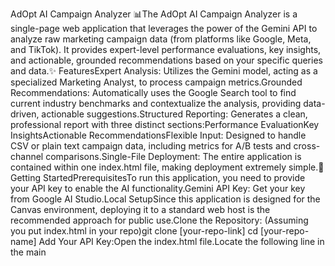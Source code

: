 AdOpt AI Campaign Analyzer 📊The AdOpt AI Campaign Analyzer is a single-page web application that leverages the power of the Gemini API to analyze raw marketing campaign data (from platforms like Google, Meta, and TikTok). It provides expert-level performance evaluations, key insights, and actionable, grounded recommendations based on your specific queries and data.✨ FeaturesExpert Analysis: Utilizes the Gemini model, acting as a specialized Marketing Analyst, to process campaign metrics.Grounded Recommendations: Automatically uses the Google Search tool to find current industry benchmarks and contextualize the analysis, providing data-driven, actionable suggestions.Structured Reporting: Generates a clean, professional report with three distinct sections:Performance EvaluationKey InsightsActionable RecommendationsFlexible Input: Designed to handle CSV or plain text campaign data, including metrics for A/B tests and cross-channel comparisons.Single-File Deployment: The entire application is contained within one index.html file, making deployment extremely simple.🚀 Getting StartedPrerequisitesTo run this application, you need to provide your API key to enable the AI functionality.Gemini API Key: Get your key from Google AI Studio.Local SetupSince this application is designed for the Canvas environment, deploying it to a standard web host is the recommended approach for public use.Clone the Repository: (Assuming you put index.html in your repo)git clone [your-repo-link]
cd [your-repo-name]
Add Your API Key:Open the index.html file.Locate the following line in the main <script> block:const API_KEY = ""; // Placeholder for the environment API key
Replace the empty string "" with your actual Gemini API Key. (Note: For security, never commit real API keys directly to public repositories. Use environment variables or a secure vault for production applications.)Open in Browser: Simply open index.html in your preferred web browser.💻 Technology StackFrontend: HTML5, CSS (Tailwind CSS via CDN)Logic: React (via CDN) and plain JavaScript (ES6+)Styling: Tailwind CSSAI Backend: Gemini API (gemini-2.5-flash-preview-09-2025 model)Tooling: Utilizes the Google Search grounding tool for up-to-date benchmarks.📝 How to Use the AnalyzerThe application workflow is simple and focuses on high-quality input for high-quality output.Paste Your Campaign Data: Copy raw data from your analytics tools (ideally in CSV format with headers like Platform, Spend, Clicks, Conversions, Revenue, etc.) and paste it into the large text box.Select Analysis Focus: Choose the type of analysis you need (e.g., Cross-Channel, A/B Test, Intra-Platform).Ask a Specific Query: Type a clear, targeted question into the query box (e.g., "Which campaign had the best ROAS and what are the top three insights?").Click "Analyze Campaigns": The AI will process the data, generate the report, and fetch real-time benchmarks for context.

